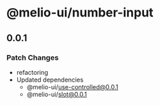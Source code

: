 # @melio-ui/number-input

## 0.0.1

### Patch Changes

- refactoring
- Updated dependencies
  - @melio-ui/use-controlled@0.0.1
  - @melio-ui/slot@0.0.1

